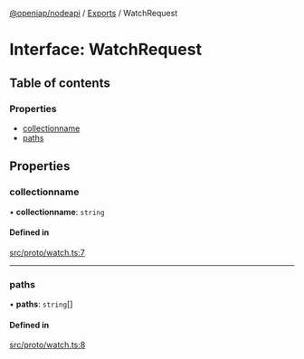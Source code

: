 [@openiap/nodeapi](../README.md) / [Exports](../modules.md) / WatchRequest

# Interface: WatchRequest

## Table of contents

### Properties

- [collectionname](WatchRequest.md#collectionname)
- [paths](WatchRequest.md#paths)

## Properties

### collectionname

• **collectionname**: `string`

#### Defined in

[src/proto/watch.ts:7](https://github.com/openiap/nodeapi/blob/a159861/src/proto/watch.ts#L7)

___

### paths

• **paths**: `string`[]

#### Defined in

[src/proto/watch.ts:8](https://github.com/openiap/nodeapi/blob/a159861/src/proto/watch.ts#L8)
